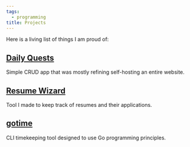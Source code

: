 ```yaml
---
tags:
  - programming
title: Projects
---
```

Here is a living list of things I am proud of:

## [Daily Quests](https://github.com/ohhfishal/daily-quest)
Simple CRUD app that was mostly refining self-hosting an entire website.

## [Resume Wizard](https://github.com/ohhfishal/resume-wizard)
Tool I made to keep track of resumes and their applications.

## [gotime](https://github.com/ohhfishal/gotime)
CLI timekeeping tool designed to use Go programming principles.
